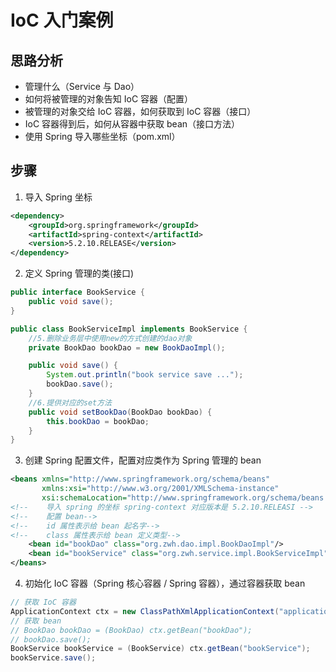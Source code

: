 # IoC 入门案例

## 思路分析
- 管理什么（Service 与 Dao）
- 如何将被管理的对象告知 IoC 容器（配置）
- 被管理的对象交给 IoC 容器，如何获取到 IoC 容器（接口）
- IoC 容器得到后，如何从容器中获取 bean（接口方法）
- 使用 Spring 导入哪些坐标（pom.xml）

## 步骤

1. 导入 Spring 坐标

```xml
<dependency>
    <groupId>org.springframework</groupId>
    <artifactId>spring-context</artifactId>
    <version>5.2.10.RELEASE</version>
</dependency>
```

2. 定义 Spring 管理的类(接口)

```java
public interface BookService {
    public void save();
}

public class BookServiceImpl implements BookService {
    //5.删除业务层中使用new的方式创建的dao对象
    private BookDao bookDao = new BookDaoImpl();

    public void save() {
        System.out.println("book service save ...");
        bookDao.save();
    }
    //6.提供对应的set方法
    public void setBookDao(BookDao bookDao) {
        this.bookDao = bookDao;
    }
}
```

3. 创建 Spring 配置文件，配置对应类作为 Spring 管理的 bean

```xml
<beans xmlns="http://www.springframework.org/schema/beans"
       xmlns:xsi="http://www.w3.org/2001/XMLSchema-instance"
       xsi:schemaLocation="http://www.springframework.org/schema/beans http://www.springframework.org/schema/beans/spring-beans.xsd">
<!--    导入 spring 的坐标 spring-context 对应版本是 5.2.10.RELEASI -->
<!--    配置 bean-->
<!--    id 属性表示给 bean 起名字-->
<!--    class 属性表示给 bean 定义类型-->
    <bean id="bookDao" class="org.zwh.dao.impl.BookDaoImpl"/>
    <bean id="bookService" class="org.zwh.service.impl.BookServiceImpl"/>
</beans>
```

4. 初始化 IoC 容器（Spring 核心容器 / Spring 容器），通过容器获取 bean

```java
// 获取 IoC 容器
ApplicationContext ctx = new ClassPathXmlApplicationContext("applicationContext.xml");
// 获取 bean
// BookDao bookDao = (BookDao) ctx.getBean("bookDao");
// bookDao.save();
BookService bookService = (BookService) ctx.getBean("bookService");
bookService.save();
```